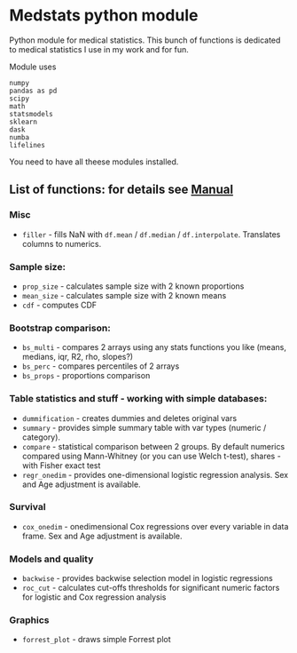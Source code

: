 # Medstats python module

Python module for medical statistics. This bunch of functions is dedicated to medical statistics I use in my work and for fun.

Module uses
```
numpy
pandas as pd
scipy
math
statsmodels
sklearn
dask
numba
lifelines
```
You need to have all theese modules installed. 

## List of functions: for details see [Manual](https://github.com/aysuvorov/medstats/blob/Beta/Manual.md)

### Misc

- `filler` - fills NaN with `df.mean` / `df.median` / `df.interpolate`. Translates columns to numerics.

### Sample size:

- `prop_size` - calculates sample size with 2 known proportions
- `mean_size` - calculates sample size with 2 known means
- `cdf` - computes CDF

### Bootstrap comparison:

- `bs_multi` - compares 2 arrays using any stats functions you like (means, medians, iqr, R2, rho, slopes?)
- `bs_perc` - compares percentiles of 2 arrays
- `bs_props` - proportions comparison

### Table statistics and stuff - working with simple databases:

- `dummification` - creates dummies and deletes original vars 
- `summary` - provides simple summary table with var types (numeric / category).
- `compare` - statistical comparison between 2 groups. By default numerics compared using Mann-Whitney (or you can use Welch t-test), shares - with Fisher exact test
- `regr_onedim` - provides one-dimensional logistic regression analysis. Sex and Age adjustment is available.

### Survival

- `cox_onedim` - onedimensional Cox regressions over every variable in data frame. Sex and Age adjustment is available.

### Models and quality

- `backwise` - provides backwise selection model in logistic regressions
- `roc_cut` - calculates cut-offs thresholds for significant numeric factors for logistic and Cox regression analysis

### Graphics

- `forrest_plot` - draws simple Forrest plot
